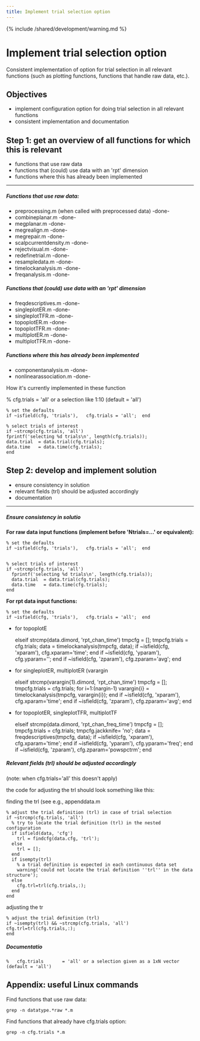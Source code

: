 ```yaml
---
title: Implement trial selection option
---
```


{% include /shared/development/warning.md %}

# Implement trial selection option

Consistent implementation of option for trial selection in all relevant functions (such as plotting functions, functions that handle raw data, etc.).

## Objectives

- implement configuration option for doing trial selection in all relevant functions
- consistent implementation and documentation

## Step 1: get an overview of all functions for which this is relevant

- functions that use raw data
- functions that (could) use data with an 'rpt' dimension
- functions where this has already been implemented

---

##### Functions that use raw data:

- preprocessing.m (when called with preprocessed data) -done-
- combineplanar.m -done-
- megplanar.m -done-
- megrealign.m -done-
- megrepair.m -done-
- scalpcurrentdensity.m -done-
- rejectvisual.m -done-
- redefinetrial.m -done-
- resampledata.m -done-
- timelockanalysis.m -done-
- freqanalysis.m -done-

##### Functions that (could) use data with an 'rpt' dimension

- freqdescriptives.m -done-
- singleplotER.m -done-
- singleplotTFR.m -done-
- topoplotER.m -done-
- topoplotTFR.m -done-
- multiplotER.m -done-
- multiplotTFR.m -done-

##### Functions where this has already been implemented

- componentanalysis.m -done-
- nonlinearassociation.m -done-

How it's currently implemented in these function

 % cfg.trials = 'all' or a selection like 1:10 (default = 'all')

    % set the defaults
    if ~isfield(cfg, 'trials'),   cfg.trials = 'all';  end

    % select trials of interest
    if ~strcmp(cfg.trials, 'all')
    fprintf('selecting %d trials\n', length(cfg.trials));
    data.trial  = data.trial(cfg.trials);
    data.time   = data.time(cfg.trials);
    end

## Step 2: develop and implement solution

- ensure consistency in solution
- relevant fields (trl) should be adjusted accordingly
- documentation

---

##### Ensure consistency in solutio

**For raw data input functions (implement before 'Ntrials=...' or equivalent):**

    % set the defaults
    if ~isfield(cfg, 'trials'),   cfg.trials = 'all';  end


    % select trials of interest
    if ~strcmp(cfg.trials, 'all')
      fprintf('selecting %d trials\n', length(cfg.trials));
      data.trial  = data.trial(cfg.trials);
      data.time   = data.time(cfg.trials);
    end

**For rpt data input functions:**

    % set the defaults
    if ~isfield(cfg, 'trials'),   cfg.trials = 'all';  end

- for topoplotE

  elseif strcmp(data.dimord, 'rpt_chan_time')
  tmpcfg = [];
  tmpcfg.trials = cfg.trials;
  data = timelockanalysis(tmpcfg, data);
  if ~isfield(cfg, 'xparam'), cfg.xparam='time'; end
  if ~isfield(cfg, 'yparam'), cfg.yparam=''; end
  if ~isfield(cfg, 'zparam'), cfg.zparam='avg'; end

- for singleplotER, multiplotER (varargin

  elseif strcmp(varargin{1}.dimord, 'rpt_chan_time')
  tmpcfg = [];
  tmpcfg.trials = cfg.trials;
  for i=1:(nargin-1)
  varargin{i} = timelockanalysis(tmpcfg, varargin{i});
  end
  if ~isfield(cfg, 'xparam'), cfg.xparam='time'; end
  if ~isfield(cfg, 'zparam'), cfg.zparam='avg'; end

- for topoplotER, singleplotTFR, multiplotTF

  elseif strcmp(data.dimord, 'rpt_chan_freq_time')
  tmpcfg = [];
  tmpcfg.trials = cfg.trials;
  tmpcfg.jackknife= 'no';
  data = freqdescriptives(tmpcfg, data);
  if ~isfield(cfg, 'xparam'), cfg.xparam='time'; end
  if ~isfield(cfg, 'yparam'), cfg.yparam='freq'; end
  if ~isfield(cfg, 'zparam'), cfg.zparam='powspctrm'; end

##### Relevant fields (trl) should be adjusted accordingly

(note: when cfg.trials='all' this doesn't apply)

the code for adjusting the trl should look something like this:

finding the trl (see e.g., appenddata.m

    % adjust the trial definition (trl) in case of trial selection
    if ~strcmp(cfg.trials, 'all')
      % try to locate the trial definition (trl) in the nested configuration
      if isfield(data, 'cfg')
        trl = findcfg(data.cfg, 'trl');
      else
        trl = [];
      end
      if isempty(trl)
        % a trial definition is expected in each continuous data set
        warning('could not locate the trial definition ''trl'' in the data structure');
      else
        cfg.trl=trl(cfg.trials,:);
      end
    end

adjusting the tr

    % adjust the trial definition (trl)
    if ~isempty(trl) && ~strcmp(cfg.trials, 'all')
    cfg.trl=trl(cfg.trials,:);
    end

##### Documentatio

    %   cfg.trials       = 'all' or a selection given as a 1xN vector (default = 'all')

## Appendix: useful Linux commands

Find functions that use raw data:

    grep -n datatype.*raw *.m

Find functions that already have cfg.trials option:

    grep -n cfg.trials *.m
